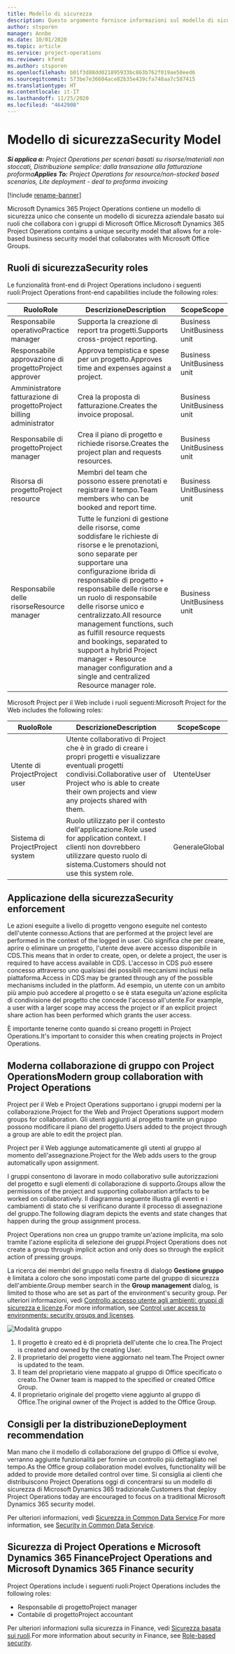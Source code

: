 ```yaml
---
title: Modello di sicurezza
description: Questo argomento fornisce informazioni sul modello di sicurezza in Dynamics 365 Project Operations.
author: stsporen
manager: Annbe
ms.date: 10/01/2020
ms.topic: article
ms.service: project-operations
ms.reviewer: kfend
ms.author: stsporen
ms.openlocfilehash: b01f3d88dd021895933bc863b762f019ae50eed6
ms.sourcegitcommit: 573be7e36604ace82b35e439cfa748aa7c587415
ms.translationtype: HT
ms.contentlocale: it-IT
ms.lasthandoff: 11/25/2020
ms.locfileid: "4642908"
---
```

# <a name="security-model"></a><span data-ttu-id="229e4-103">Modello di sicurezza</span><span class="sxs-lookup"><span data-stu-id="229e4-103">Security Model</span></span>

<span data-ttu-id="229e4-104">_**Si applica a:** Project Operations per scenari basati su risorse/materiali non stoccati, Distribuzione semplice: dalla transazione alla fatturazione proforma_</span><span class="sxs-lookup"><span data-stu-id="229e4-104">_**Applies To:** Project Operations for resource/non-stocked based scenarios, Lite deployment - deal to proforma invoicing_</span></span>

[!include [rename-banner](~/includes/cc-data-platform-banner.md)]

<span data-ttu-id="229e4-105">Microsoft Dynamics 365 Project Operations contiene un modello di sicurezza unico che consente un modello di sicurezza aziendale basato sui ruoli che collabora con i gruppi di Microsoft Office.</span><span class="sxs-lookup"><span data-stu-id="229e4-105">Microsoft Dynamics 365 Project Operations contains a unique security model that allows for a role-based business security model that collaborates with Microsoft Office Groups.</span></span> 


## <a name="security-roles"></a><span data-ttu-id="229e4-106">Ruoli di sicurezza</span><span class="sxs-lookup"><span data-stu-id="229e4-106">Security roles</span></span>
<span data-ttu-id="229e4-107">Le funzionalità front-end di Project Operations includono i seguenti ruoli:</span><span class="sxs-lookup"><span data-stu-id="229e4-107">Project Operations front-end capabilities include the following roles:</span></span>

| <span data-ttu-id="229e4-108">Ruolo</span><span class="sxs-lookup"><span data-stu-id="229e4-108">Role</span></span>                          | <span data-ttu-id="229e4-109">Descrizione</span><span class="sxs-lookup"><span data-stu-id="229e4-109">Description</span></span>                                                                                                                                                                 | <span data-ttu-id="229e4-110">Scope</span><span class="sxs-lookup"><span data-stu-id="229e4-110">Scope</span></span> |
|-------------------------------|-----------------------------------------------------------------------------------------------------------------------------------------------------------------------------|------|
| <span data-ttu-id="229e4-111">Responsabile operativo</span><span class="sxs-lookup"><span data-stu-id="229e4-111">Practice manager</span></span>              | <span data-ttu-id="229e4-112">Supporta la creazione di report tra progetti.</span><span class="sxs-lookup"><span data-stu-id="229e4-112">Supports cross-project reporting.</span></span>                                                                                                            | <span data-ttu-id="229e4-113">Business Unit</span><span class="sxs-lookup"><span data-stu-id="229e4-113">Business unit</span></span>              |
| <span data-ttu-id="229e4-114">Responsabile approvazione di progetto</span><span class="sxs-lookup"><span data-stu-id="229e4-114">Project approver</span></span>              | <span data-ttu-id="229e4-115">Approva tempistica e spese per un progetto.</span><span class="sxs-lookup"><span data-stu-id="229e4-115">Approves time and expenses against a project.</span></span>                                                                                                                              | <span data-ttu-id="229e4-116">Business Unit</span><span class="sxs-lookup"><span data-stu-id="229e4-116">Business unit</span></span> |
| <span data-ttu-id="229e4-117">Amministratore fatturazione di progetto</span><span class="sxs-lookup"><span data-stu-id="229e4-117">Project billing administrator</span></span> | <span data-ttu-id="229e4-118">Crea la proposta di fatturazione.</span><span class="sxs-lookup"><span data-stu-id="229e4-118">Creates the invoice proposal.</span></span>                                                                                                                                                 | <span data-ttu-id="229e4-119">Business Unit</span><span class="sxs-lookup"><span data-stu-id="229e4-119">Business unit</span></span> |
| <span data-ttu-id="229e4-120">Responsabile di progetto</span><span class="sxs-lookup"><span data-stu-id="229e4-120">Project manager</span></span>               | <span data-ttu-id="229e4-121">Crea il piano di progetto e richiede risorse.</span><span class="sxs-lookup"><span data-stu-id="229e4-121">Creates the project plan and requests resources.</span></span>                                                                                                                              | <span data-ttu-id="229e4-122">Business Unit</span><span class="sxs-lookup"><span data-stu-id="229e4-122">Business unit</span></span> |
| <span data-ttu-id="229e4-123">Risorsa di progetto</span><span class="sxs-lookup"><span data-stu-id="229e4-123">Project resource</span></span>              | <span data-ttu-id="229e4-124">Membri del team che possono essere prenotati e registrare il tempo.</span><span class="sxs-lookup"><span data-stu-id="229e4-124">Team members who can be booked and report time.</span></span>                                                                                                          | <span data-ttu-id="229e4-125">Business Unit</span><span class="sxs-lookup"><span data-stu-id="229e4-125">Business unit</span></span>|
| <span data-ttu-id="229e4-126">Responsabile delle risorse</span><span class="sxs-lookup"><span data-stu-id="229e4-126">Resource manager</span></span>              | <span data-ttu-id="229e4-127">Tutte le funzioni di gestione delle risorse, come soddisfare le richieste di risorse e le prenotazioni, sono separate per supportare una configurazione ibrida di responsabile di progetto + responsabile delle risorse e un ruolo di responsabile delle risorse unico e centralizzato.</span><span class="sxs-lookup"><span data-stu-id="229e4-127">All resource management functions, such as fulfill resource requests and bookings, separated to support a hybrid Project manager + Resource manager configuration and a single and centralized Resource manager role.</span></span> | <span data-ttu-id="229e4-128">Business Unit</span><span class="sxs-lookup"><span data-stu-id="229e4-128">Business unit</span></span> |


<span data-ttu-id="229e4-129">Microsoft Project per il Web include i ruoli seguenti:</span><span class="sxs-lookup"><span data-stu-id="229e4-129">Microsoft Project for the Web includes the following roles:</span></span>

| <span data-ttu-id="229e4-130">Ruolo</span><span class="sxs-lookup"><span data-stu-id="229e4-130">Role</span></span>           | <span data-ttu-id="229e4-131">Descrizione</span><span class="sxs-lookup"><span data-stu-id="229e4-131">Description</span></span>                                                                                                        | <span data-ttu-id="229e4-132">Scope</span><span class="sxs-lookup"><span data-stu-id="229e4-132">Scope</span></span>  |
|----------------|--------------------------------------------------------------------------------------------------------------------|--------|
| <span data-ttu-id="229e4-133">Utente di Project</span><span class="sxs-lookup"><span data-stu-id="229e4-133">Project user</span></span>   | <span data-ttu-id="229e4-134">Utente collaborativo di Project che è in grado di creare i propri progetti e visualizzare eventuali progetti condivisi.</span><span class="sxs-lookup"><span data-stu-id="229e4-134">Collaborative user of Project   who is able to create their own projects and view any projects shared with   them.</span></span> | <span data-ttu-id="229e4-135">Utente</span><span class="sxs-lookup"><span data-stu-id="229e4-135">User</span></span>   |
| <span data-ttu-id="229e4-136">Sistema di Project</span><span class="sxs-lookup"><span data-stu-id="229e4-136">Project system</span></span> | <span data-ttu-id="229e4-137">Ruolo utilizzato per il contesto dell'applicazione.</span><span class="sxs-lookup"><span data-stu-id="229e4-137">Role used for application   context.</span></span> <span data-ttu-id="229e4-138">I clienti non dovrebbero utilizzare questo ruolo di sistema.</span><span class="sxs-lookup"><span data-stu-id="229e4-138">Customers should not use this system role.</span></span>                                    | <span data-ttu-id="229e4-139">Generale</span><span class="sxs-lookup"><span data-stu-id="229e4-139">Global</span></span> |

## <a name="security-enforcement"></a><span data-ttu-id="229e4-140">Applicazione della sicurezza</span><span class="sxs-lookup"><span data-stu-id="229e4-140">Security enforcement</span></span>
<span data-ttu-id="229e4-141">Le azioni eseguite a livello di progetto vengono eseguite nel contesto dell'utente connesso.</span><span class="sxs-lookup"><span data-stu-id="229e4-141">Actions that are performed at the project level are performed in the context of the logged in user.</span></span> <span data-ttu-id="229e4-142">Ciò significa che per creare, aprire o eliminare un progetto, l'utente deve avere accesso disponibile in CDS.</span><span class="sxs-lookup"><span data-stu-id="229e4-142">This means that in order to create, open, or delete a project, the user is required to have access available in CDS.</span></span> <span data-ttu-id="229e4-143">L'accesso in CDS può essere concesso attraverso uno qualsiasi dei possibili meccanismi inclusi nella piattaforma.</span><span class="sxs-lookup"><span data-stu-id="229e4-143">Access in CDS may be granted through any of the possible mechanisms included in the platform.</span></span> <span data-ttu-id="229e4-144">Ad esempio, un utente con un ambito più ampio può accedere al progetto o se è stata eseguita un'azione esplicita di condivisione del progetto che concede l'accesso all'utente.</span><span class="sxs-lookup"><span data-stu-id="229e4-144">For example, a user with a larger scope may access the project or if an explicit project share action has been performed which grants the user access.</span></span>

<span data-ttu-id="229e4-145">È importante tenerne conto quando si creano progetti in Project Operations.</span><span class="sxs-lookup"><span data-stu-id="229e4-145">It's important to consider this when creating projects in Project Operations.</span></span>

## <a name="modern-group-collaboration-with-project-operations"></a><span data-ttu-id="229e4-146">Moderna collaborazione di gruppo con Project Operations</span><span class="sxs-lookup"><span data-stu-id="229e4-146">Modern group collaboration with Project Operations</span></span>
<span data-ttu-id="229e4-147">Project per il Web e Project Operations supportano i gruppi moderni per la collaborazione.</span><span class="sxs-lookup"><span data-stu-id="229e4-147">Project for the Web and Project Operations support modern groups for collaboration.</span></span> <span data-ttu-id="229e4-148">Gli utenti aggiunti al progetto tramite un gruppo possono modificare il piano del progetto.</span><span class="sxs-lookup"><span data-stu-id="229e4-148">Users added to the project through a group are able to edit the project plan.</span></span>

<span data-ttu-id="229e4-149">Project per il Web aggiunge automaticamente gli utenti al gruppo al momento dell'assegnazione.</span><span class="sxs-lookup"><span data-stu-id="229e4-149">Project for the Web adds users to the group automatically upon assignment.</span></span>

<span data-ttu-id="229e4-150">I gruppi consentono di lavorare in modo collaborativo sulle autorizzazioni del progetto e sugli elementi di collaborazione di supporto.</span><span class="sxs-lookup"><span data-stu-id="229e4-150">Groups allow the permissions of the project and supporting collaboration artifacts to be worked on collaboratively.</span></span> <span data-ttu-id="229e4-151">Il diagramma seguente illustra gli eventi e i cambiamenti di stato che si verificano durante il processo di assegnazione del gruppo.</span><span class="sxs-lookup"><span data-stu-id="229e4-151">The following diagram depicts the events and state changes that happen during the group assignment process.</span></span>

<span data-ttu-id="229e4-152">Project Operations non crea un gruppo tramite un'azione implicita, ma solo tramite l'azione esplicita di selezione dei gruppi.</span><span class="sxs-lookup"><span data-stu-id="229e4-152">Project Operations does not create a group through implicit action and only does so through the explicit action of pressing groups.</span></span>

<span data-ttu-id="229e4-153">La ricerca dei membri del gruppo nella finestra di dialogo **Gestione gruppo** è limitata a coloro che sono impostati come parte del gruppo di sicurezza dell'ambiente.</span><span class="sxs-lookup"><span data-stu-id="229e4-153">Group member search in the **Group management** dialog, is limited to those who are set as part of the environment's security group.</span></span> <span data-ttu-id="229e4-154">Per ulteriori informazioni, vedi [Controllo accesso utente agli ambienti: gruppi di sicurezza e licenze](https://docs.microsoft.com/power-platform/admin/control-user-access).</span><span class="sxs-lookup"><span data-stu-id="229e4-154">For more information, see [Control user access to environments: security groups and licenses](https://docs.microsoft.com/power-platform/admin/control-user-access).</span></span>

![Modalità gruppo](./media/groupsmode.png)

1. <span data-ttu-id="229e4-156">Il progetto è creato ed è di proprietà dell'utente che lo crea.</span><span class="sxs-lookup"><span data-stu-id="229e4-156">The Project is created and owned by the creating User.</span></span>
2. <span data-ttu-id="229e4-157">Il proprietario del progetto viene aggiornato nel team.</span><span class="sxs-lookup"><span data-stu-id="229e4-157">The Project owner is updated to the team.</span></span>
3. <span data-ttu-id="229e4-158">Il team del proprietario viene mappato al gruppo di Office specificato o creato.</span><span class="sxs-lookup"><span data-stu-id="229e4-158">The Owner team is mapped to the specified or created Office Group.</span></span>
4. <span data-ttu-id="229e4-159">Il proprietario originale del progetto viene aggiunto al gruppo di Office.</span><span class="sxs-lookup"><span data-stu-id="229e4-159">The original owner of the Project is added to the Office Group.</span></span>

## <a name="deployment-recommendation"></a><span data-ttu-id="229e4-160">Consigli per la distribuzione</span><span class="sxs-lookup"><span data-stu-id="229e4-160">Deployment recommendation</span></span>
<span data-ttu-id="229e4-161">Man mano che il modello di collaborazione del gruppo di Office si evolve, verranno aggiunte funzionalità per fornire un controllo più dettagliato nel tempo.</span><span class="sxs-lookup"><span data-stu-id="229e4-161">As the Office group collaboration model evolves, functionality will be added to provide more detailed control over time.</span></span> <span data-ttu-id="229e4-162">Si consiglia ai clienti che distribuiscono Project Operations oggi di concentrarsi su un modello di sicurezza di Microsoft Dynamics 365 tradizionale.</span><span class="sxs-lookup"><span data-stu-id="229e4-162">Customers that deploy Project Operations today are encouraged to focus on a traditional Microsoft Dynamics 365 security model.</span></span>

<span data-ttu-id="229e4-163">Per ulteriori informazioni, vedi [Sicurezza in Common Data Service](https://docs.microsoft.com/power-platform/admin/wp-security).</span><span class="sxs-lookup"><span data-stu-id="229e4-163">For more information, see [Security in Common Data Service](https://docs.microsoft.com/power-platform/admin/wp-security).</span></span>

## <a name="project-operations-and-microsoft-dynamics-365-finance-security"></a><span data-ttu-id="229e4-164">Sicurezza di Project Operations e Microsoft Dynamics 365 Finance</span><span class="sxs-lookup"><span data-stu-id="229e4-164">Project Operations and Microsoft Dynamics 365 Finance security</span></span>
<span data-ttu-id="229e4-165">Project Operations include i seguenti ruoli:</span><span class="sxs-lookup"><span data-stu-id="229e4-165">Project Operations includes the following roles:</span></span>

- <span data-ttu-id="229e4-166">Responsabile di progetto</span><span class="sxs-lookup"><span data-stu-id="229e4-166">Project manager</span></span>
- <span data-ttu-id="229e4-167">Contabile di progetto</span><span class="sxs-lookup"><span data-stu-id="229e4-167">Project accountant</span></span>

<span data-ttu-id="229e4-168">Per ulteriori informazioni sulla sicurezza in Finance, vedi [Sicurezza basata sui ruoli](https://docs.microsoft.com/dynamics365/fin-ops-core/dev-itpro/sysadmin/role-based-security).</span><span class="sxs-lookup"><span data-stu-id="229e4-168">For more information about security in Finance, see [Role-based security](https://docs.microsoft.com/dynamics365/fin-ops-core/dev-itpro/sysadmin/role-based-security).</span></span>


